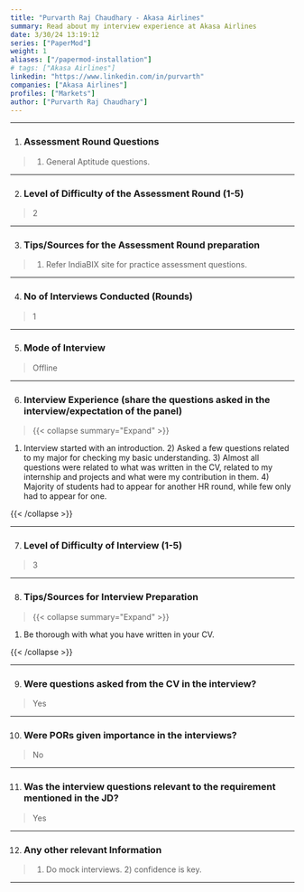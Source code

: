 ```yaml
---
title: "Purvarth Raj Chaudhary - Akasa Airlines"
summary: Read about my interview experience at Akasa Airlines
date: 3/30/24 13:19:12
series: ["PaperMod"]
weight: 1
aliases: ["/papermod-installation"]
# tags: ["Akasa Airlines"]
linkedin: "https://www.linkedin.com/in/purvarth"
companies: ["Akasa Airlines"]
profiles: ["Markets"]
author: ["Purvarth Raj Chaudhary"]
---
```

---
1. ### Assessment Round Questions

> 1) General Aptitude questions.

---

2. ### Level of Difficulty of the Assessment Round (1-5)

> 2

---

3. ### Tips/Sources for the Assessment Round preparation

> 1) Refer IndiaBIX site for practice assessment questions.

---

4. ### No of Interviews Conducted (Rounds)

> 1

---

5. ### Mode of Interview

> Offline

---

6. ### Interview Experience (share the questions asked in the interview/expectation of the panel)

> {{< collapse summary="Expand" >}}

1) Interview started with an introduction. 2) Asked a few questions related to my major for checking my basic understanding. 3) Almost all questions were related to what was written in the CV, related to my internship and projects and what were my contribution in them. 4) Majority of students had to appear for another HR round, while few only had to appear for one.

{{< /collapse >}}

---

7. ### Level of Difficulty of Interview (1-5)

> 3

---

8. ### Tips/Sources for Interview Preparation

> {{< collapse summary="Expand" >}}

1) Be thorough with what you have written in your CV.

{{< /collapse >}}

---

9. ### Were questions asked from the CV in the interview?

> Yes

---

10. ### Were PORs given importance in the interviews?

> No

---

11. ### Was the interview questions relevant to the requirement mentioned in the JD?

> Yes

---

12. ### Any other relevant Information

> 1) Do mock interviews. 2) confidence is key.

---

